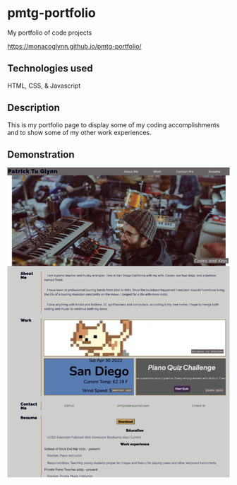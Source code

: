 # pmtg-portfolio
My portfolio of code projects

https://monacoglynn.github.io/pmtg-portfolio/

## Technologies used
HTML, CSS, & Javascript

## Description

This is my portfolio page to display some of my coding accomplishments and to show some of my other work experiences.

## Demonstration
![splash-page](./assets/images/updated-splash.png)